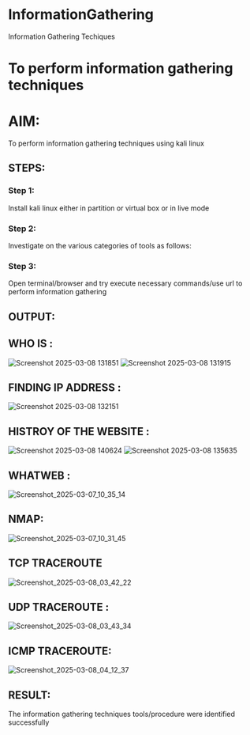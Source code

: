 # InformationGathering
Information Gathering Techiques

# To perform information gathering techniques

# AIM:

To perform information gathering techniques using kali linux 

## STEPS:

### Step 1:

Install kali linux either in partition or virtual box or in live mode

### Step 2:

Investigate on the various categories of tools as follows:

### Step 3:
Open terminal/browser and try execute necessary commands/use url to perform information gathering


## OUTPUT:
## WHO IS :
![Screenshot 2025-03-08 131851](https://github.com/user-attachments/assets/a1743325-d1cd-4a68-95cc-82024a923c7d)
![Screenshot 2025-03-08 131915](https://github.com/user-attachments/assets/5ca491a4-3da8-42db-ace4-046f673a96d3)

## FINDING IP ADDRESS :
![Screenshot 2025-03-08 132151](https://github.com/user-attachments/assets/a71b083a-db7a-42e8-a5b9-2d1b68a955ad)

## HISTROY OF THE WEBSITE :
![Screenshot 2025-03-08 140624](https://github.com/user-attachments/assets/e32ef7e4-f49c-4146-9e9f-4b8df9ff4432)
![Screenshot 2025-03-08 135635](https://github.com/user-attachments/assets/f923602d-4f41-4741-bca6-14745aeeca1f)

## WHATWEB :
![Screenshot_2025-03-07_10_35_14](https://github.com/user-attachments/assets/58322505-814c-49d9-9bd3-15b866c21f24)

## NMAP:
![Screenshot_2025-03-07_10_31_45](https://github.com/user-attachments/assets/4310ea78-c8e0-493c-9ec7-5e87603173a3)

## TCP TRACEROUTE
![Screenshot_2025-03-08_03_42_22](https://github.com/user-attachments/assets/c844bcad-3c51-4c94-b415-5c05819f8d38)

## UDP TRACEROUTE :
![Screenshot_2025-03-08_03_43_34](https://github.com/user-attachments/assets/fe45bef0-62d8-4a4e-b3ef-cf9a80ef1765)
## ICMP TRACEROUTE:
![Screenshot_2025-03-08_04_12_37](https://github.com/user-attachments/assets/1a250322-340f-4ca8-8fb6-f8ab23a568b4)


## RESULT:
The information gathering techniques tools/procedure were  identified successfully
